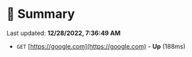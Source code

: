 # 📖 Summary
Last updated: **12/28/2022, 7:36:49 AM**

- `GET` [https://google.com](https://google.com) - **Up** (188ms)
